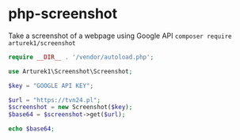 # php-screenshot
Take a screenshot of a webpage using Google API
```composer require arturek1/screenshot```
```php
require __DIR__ . '/vendor/autoload.php';

use Arturek1\Screenshot\Screenshot;

$key = "GOOGLE API KEY";

$url = "https://tvn24.pl";
$screenshot = new Screenshot($key);
$base64 = $screenshot->get($url);

echo $base64;
```

